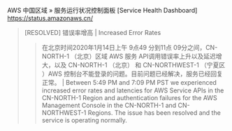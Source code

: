 
AWS 中国区域  »  服务运行状况控制面板 [Service Health Dashboard] https://status.amazonaws.cn/
> [RESOLVED] 错误率增高 | Increased Error Rates
>> 在北京时间2020年1月14日上午 9点49 分到11点 09分之间，CN-NORTH-1 （北京）区域 AWS 服务 API调用错误率上升以及延迟增大，以及 CN-NORTH-1 （北京） 和 CN-NORTHWEST-1 （宁夏区 ）AWS 控制台不能登录的问题。目前问题已经解决，服务已经回复正常。 | Between 5:49 PM and 7:09 PM PST we experienced increased error rates and latencies for AWS Service APIs in the CN-NORTH-1 Region and authentication failures for the AWS Management Console in the CN-NORTH-1 and CN-NORTHWEST-1 Regions. The issue has been resolved and the service is operating normally.
